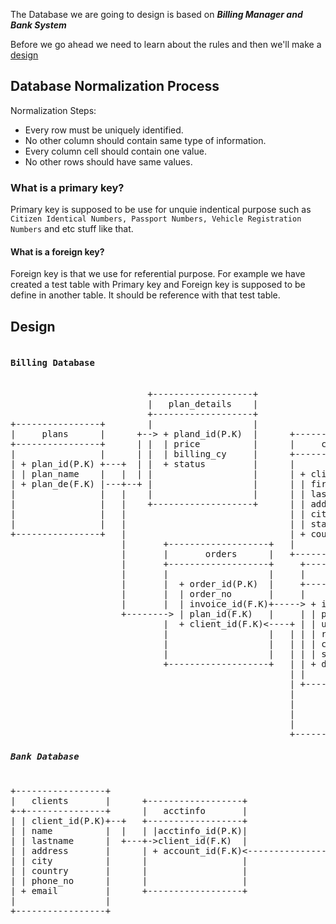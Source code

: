 The Database we are going to design is based on ***Billing Manager and Bank System***

Before we go ahead we need to learn about the rules and then we'll make a <a href="#recipe">design</a>

## Database Normalization Process
 
 Normalization Steps: 
  + Every row must be uniquely identified.
  + No other column should contain same type of information.
  + Every column cell should contain one value.
  + No other rows should have same values.
  
### What is a primary key?
Primary key is supposed to be use for unquie indentical purpose such as `Citizen Identical Numbers, Passport Numbers, Vehicle Registration Numbers` and etc stuff like that.

#### What is a foreign key?
Foreign key is that we use for referential purpose. For example we have created a test table with Primary key and Foreign key is supposed to be define in another table. It should be reference with that test table.

<h2 id="recipe">Design</h2>
<pre>
<h4>Billing Database</h4>
                          +-------------------+
                          |   plan_details    |
                          +-------------------+
+----------------+        |                   |
|     plans      |      +--> + pland_id(P.K)  |      +------------------+
+----------------+      | |  | price          |      |     clients      |
|                |      | |  | billing_cy     |      +------------------+
| + plan_id(P.K) +---+  | |  + status         |      |                  |
| | plan_name    |   |  | |                   |      | + client_id(P.K) +------+
| + plan_de(F.K) |---+--+ |                   |      | | first_name     |      |
|                |   |    |                   |      | | last_name      |      |
|                |   |    +-------------------+      | | address        |      |
|                |   |                               | | city           |      |
|                |   |                               | | state          |      |
+----------------+   |                               | + country        |      |
                     |       +-------------------+   |                  |      |
                     |       |       orders      |   +------------------+      |
                     |       +-------------------+     +--------------------+  |
                     |       |                   |     |     invoices       |  |
                     |       |  + order_id(P.K)  |     +--------------------+  |
                     |       |  | order_no       |     |                    |  |
                     |       |  | invoice_id(F.K)+-----> + invoice_id( P.K) |  |
                     +--------> | plan_id(F.K)   |     | | paid             |  |
                             |  + client_id(F.K)<----+ | | unpaid           |  |
                             |                   |   | | | refund           |  |
                             |                   |   | | | credit_bal       |  |
                             |                   |   | | | signup_date      |  |
                             +-------------------+   | | + due_date         |  |
                                                     | |                    |  |
                                                     | +--------------------+  |
                                                     |                         |
                                                     |                         |
                                                     |                         |
                                                     |                         |
                                                     +-------------------------+
<h5>Bank Database</h5>						     
+-----------------+
|   clients       |      +------------------+
+-+---------------+      |   acctinfo       |
| | client_id(P.K)+--+   +------------------+                +-------------------+
| | name          |  |   | |acctinfo_id(P.K)|                |    accounts       |
| | lastname      |  +---+->client_id(F.K)  |                +-------------------+
| | address       |      | + account_id(F.K)<------------------> account_id      |
| | city          |      |                  |                | | type            |
| | country       |      |                  |                | | balance         |
| | phone_no      |      |                  |                | | acct_no         |
| + email         |      +------------------+                | | credit_balance  |
|                 |                                          | + status          |
+-----------------+                                          |                   |
                                                             |                   |
                                                             |                   |
                                                             +-------------------+
</pre>